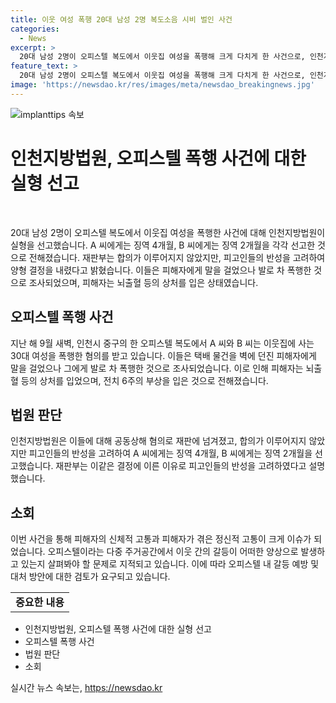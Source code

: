 ```yaml
---
title: 이웃 여성 폭행 20대 남성 2명 복도소음 시비 벌인 사건
categories:
  - News
excerpt: >
  20대 남성 2명이 오피스텔 복도에서 이웃집 여성을 폭행해 크게 다치게 한 사건으로, 인천지방법원은 A씨에게 징역 4개월, B씨에게 징역 2개월을 선고했다. 이들은 합의하지 못했지만, 잘못을 반성하고 있는 점을 고려했다. 피해자에게 조용히 해 달라고 했다가 발로 차이자, 화가 나 범행한 것으로 조사됐다.
feature_text: >
  20대 남성 2명이 오피스텔 복도에서 이웃집 여성을 폭행해 크게 다치게 한 사건으로, 인천지방법원은 A씨에게 징역 4개월, B씨에게 징역 2개월을 선고했다. 이들은 합의하지 못했지만, 잘못을 반성하고 있는 점을 고려했다. 피해자에게 조용히 해 달라고 했다가 발로 차이자, 화가 나 범행한 것으로 조사됐다.
image: 'https://newsdao.kr/res/images/meta/newsdao_breakingnews.jpg'
---
```


<p><img src="https://newsdao.kr/res/images/meta/newsdao_breakingnews.jpg" alt="implanttips 속보" /></p>

<h1 data-ke-size="size36">인천지방법원, 오피스텔 폭행 사건에 대한 실형 선고</h1>

<p data-ke-size="size16">&nbsp;</p>

<p>20대 남성 2명이 오피스텔 복도에서 이웃집 여성을 폭행한 사건에 대해 인천지방법원이 실형을 선고했습니다. A 씨에게는 징역 4개월, B 씨에게는 징역 2개월을 각각 선고한 것으로 전해졌습니다. 재판부는 합의가 이루어지지 않았지만, 피고인들의 반성을 고려하여 양형 결정을 내렸다고 밝혔습니다. 이들은 피해자에게 말을 걸었으나 발로 차 폭행한 것으로 조사되었으며, 피해자는 뇌출혈 등의 상처를 입은 상태였습니다.</p></p>

<h2 data-ke-size="size26">오피스텔 폭행 사건</h2>

<p data-ke-size="size16">지난 해 9월 새벽, 인천시 중구의 한 오피스텔 복도에서 A 씨와 B 씨는 이웃집에 사는 30대 여성을 폭행한 혐의를 받고 있습니다. 이들은 택배 물건을 벽에 던진 피해자에게 말을 걸었으나 그에게 발로 차 폭행한 것으로 조사되었습니다. 이로 인해 피해자는 뇌출혈 등의 상처를 입었으며, 전치 6주의 부상을 입은 것으로 전해졌습니다.</p>

<h2 data-ke-size="size26">법원 판단</h2>

<p data-ke-size="size16">인천지방법원은 이들에 대해 공동상해 혐의로 재판에 넘겨졌고, 합의가 이루어지지 않았지만 피고인들의 반성을 고려하여 A 씨에게는 징역 4개월, B 씨에게는 징역 2개월을 선고했습니다. 재판부는 이같은 결정에 이른 이유로 피고인들의 반성을 고려하였다고 설명했습니다.</p>

<h2 data-ke-size="size26">소회</h2>

<p data-ke-size="size16">이번 사건을 통해 피해자의 신체적 고통과 피해자가 겪은 정신적 고통이 크게 이슈가 되었습니다. 오피스텔이라는 다중 주거공간에서 이웃 간의 갈등이 어떠한 양상으로 발생하고 있는지 살펴봐야 할 문제로 지적되고 있습니다. 이에 따라 오피스텔 내 갈등 예방 및 대처 방안에 대한 검토가 요구되고 있습니다.</p>

<table>
    <tbody>
        <tr>
            <td style="text-align: center; height: 17px;"><b>중요한 내용</b></td>
        </tr>
    </tbody>
</table>

<ul>
    <li>인천지방법원, 오피스텔 폭행 사건에 대한 실형 선고</li>
    <li>오피스텔 폭행 사건</li>
    <li>법원 판단</li>
    <li>소회</li>
</ul>

<p data-ke-size="size16"></p>
실시간 뉴스 속보는, <a href="https://newsdao.kr" rel="dofollow">https://newsdao.kr</a>


